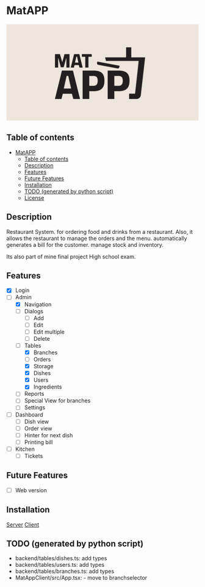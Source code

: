 # MatAPP

![MatAPP](./banner.png)

## Table of contents

* [MatAPP](readme.md#matapp)
  * [Table of contents](readme.md#table-of-contents)
  * [Description](readme.md#description)
  * [Features](readme.md#features)
  * [Future Features](readme.md#future-features)
  * [Installation](readme.md#installation)
  * [TODO (generated by python script)](readme.md#todo-(generated-by-python-script))
  * [License](readme.md#license)

## Description

Restaurant System. for ordering food and drinks from a restaurant. Also, it allows the restaurant to manage the orders and the menu. automatically generates a bill for the customer. manage stock and inventory.

Its also part of mine final project High school exam.

## Features

* [x] Login
* [ ] Admin
  * [x] Navigation
  * [ ] Dialogs
    * [ ] Add
    * [ ] Edit
    * [ ] Edit multiple
    * [ ] Delete
  * [ ] Tables
    * [x] Branches
    * [ ] Orders
    * [x] Storage
    * [x] Dishes
    * [x] Users
    * [x] Ingredients
  * [ ] Reports
  * [ ] Special View for branches
  * [ ] Settings
* [ ] Dashboard
  * [ ] Dish view
  * [ ] Order view
  * [ ] Hinter for next dish
  * [ ] Printing bill
* [ ] Kitchen
  * [ ] Tickets

## Future Features

* [ ] Web version

## Installation

[Server](backend/README.md#installation)
[Client](MatAppClient/README.md#installation)

## TODO (generated by python script)

* backend/tables/dishes.ts:  add types
* backend/tables/users.ts:  add types
* backend/tables/branches.ts:  add types
* MatAppClient/src/App.tsx: - move to branchselector
